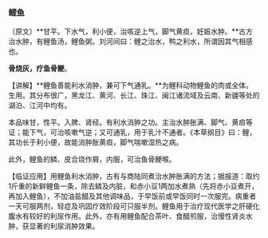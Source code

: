 ### 鲤鱼

〔原文〕**甘平。下水气，利小便，治咳逆上气，脚气黄疸，妊娠水肿。**古方治水肿，有鲤鱼汤，鲤鱼粥。刘河间曰：鲤之治水，鸭之利水，所谓因其气相感也。

**骨烧灰，疗鱼骨鲠**。

【讲解】**鲤鱼善能利水消肿，兼可下气通乳。**为鲤科动物鲤鱼的肉或全体。生用。其分布很广，黑龙江、黄河、长江、珠江、闽江诸流域及云南、新疆等处的湖泊、江河中均有。

本品味甘，性平。入脾、肾经。有利水消肿之功。主治水肿胀满、脚气、黄疸等证；能下气，可治咳嗽气逆；又可通乳，用于乳汁不通者。《本草纲目》曰：鲤，其功长于利小便，故能消肿胀黄疸，脚气喘嗽湿热之病。

此外，鲤鱼的鳞、皮合烧作屑，内服，可治鱼骨鲠喉。

【临证应用】用鲤鱼利水消肿，古有与商陆同煮治水肿胀满的方法；据报道：取约1斤重的新鲜鲤鱼一条，除去鳞及内脏，和赤小豆1两加水煮熟（先将赤小豆煮开，再加入鲤鱼），不加油盐醋及其他调味品，于早饭前或早饭同时一次服完。病重者一天可服两剂，轻症及巩固疗效阶段可只服半剂。鲤鱼用于治疗现代医学之肝硬化腹水有较好的利尿作用。此外，亦有用鲤鱼配合茶叶、食醋煎服，治慢性肾炎水肿，获显著的利尿消肿效果。
